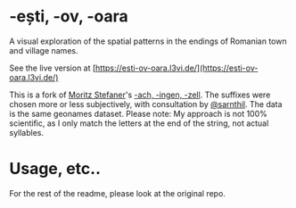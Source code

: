 # -ești, -ov, -oara
A visual exploration of the spatial patterns in the endings of Romanian town and village names.

See the live version at [https://esti-ov-oara.l3vi.de/](https://esti-ov-oara.l3vi.de/)

This is a fork of [Moritz Stefaner](https://github.com/MoritzStefaner)'s [-ach, -ingen, -zell](http://truth-and-beauty.net/experiments/ach-ingen-zell/). The suffixes were chosen more or less subjectively, with consultation by [@sarnthil](https://twitter.com/sarnthil). The data is the same geonames dataset. Please note: My approach is not 100% scientific, as I only match the letters at the end of the string, not actual syllables.

# Usage, etc..

For the rest of the readme, please look at the original repo.
